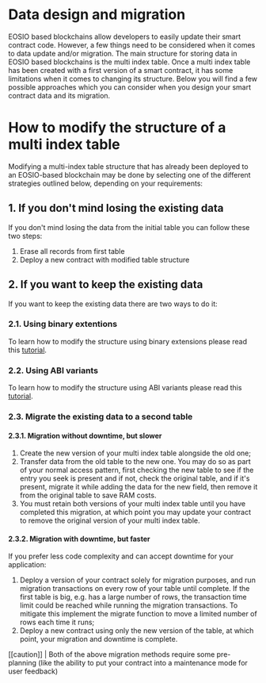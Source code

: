# Data design and migration

EOSIO based blockchains allow developers to easily update their smart contract code. However, a few things need to be considered when it comes to data update and/or migration. The main structure for storing data in EOSIO based blockchains is the multi index table. Once a multi index table has been created with a first version of a smart contract, it has some limitations when it comes to changing its structure. Below you will find a few possible approaches which you can consider when you design your smart contract data and its migration. 

# How to modify the structure of a multi index table

Modifying a multi-index table structure that has already been deployed to an EOSIO-based blockchain may be done by selecting one of the different strategies outlined below, depending on your requirements:

## 1. If you don't mind losing the existing data

If you don't mind losing the data from the initial table you can follow these two steps:
1. Erase all records from first table
2. Deploy a new contract with modified table structure

## 2. If you want to keep the existing data

If you want to keep the existing data there are two ways to do it:

### 2.1. Using binary extentions
To learn how to modify the structure using binary extensions please read this [tutorial](../09_tutorials/01_binary-extension.md).

### 2.2. Using ABI variants
To learn how to modify the structure using ABI variants please read this [tutorial](../09_tutorials/02_abi-variants.md).

### 2.3. Migrate the existing data to a second table

#### 2.3.1. Migration without downtime, but slower

1. Create the new version of your multi index table alongside the old one;
2. Transfer data from the old table to the new one. You may do so as part of your normal access pattern, first checking the new table to see if the entry you seek is present and if not, check the original table, and if it's present, migrate it while adding the data for the new field, then remove it from the original table to save RAM costs.
3. You must retain both versions of your multi index table until you have completed this migration, at which point you may update your contract to remove the original version of your multi index table.

#### 2.3.2. Migration with downtime, but faster

If you prefer less code complexity and can accept downtime for your application:

1. Deploy a version of your contract solely for migration purposes, and run migration transactions on every row of your table until complete. If the first table is big, e.g. has a large number of rows, the transaction time limit could be reached while running the  migration transactions. To mitigate this implement the migrate function to move a limited number of rows each time it runs;
2. Deploy a new contract using only the new version of the table, at which point, your migration and downtime is complete.

[[caution]]
| Both of the above migration methods require some pre-planning (like the ability to put your contract into a maintenance mode for user feedback)
